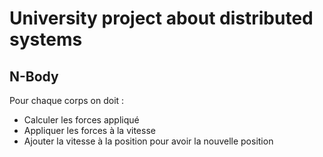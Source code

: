 # University project about distributed systems

## N-Body

Pour chaque corps on doit :
- Calculer les forces appliqué
- Appliquer les forces à la vitesse
- Ajouter la vitesse à la position pour avoir la nouvelle position


